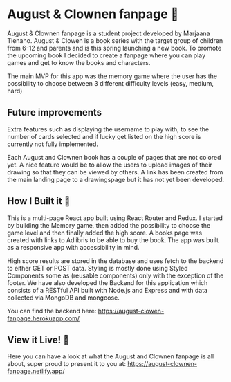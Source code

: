 # August & Clownen fanpage 🎪
August & Clownen fanpage is a student project developed by Marjaana Tienaho. August & Clowen is a book series with the target group of children from 6-12 and parents and is this spring launching a new book. To promote the upcoming book I decided to create a fanpage where you can play games and get to know the books and characters.

The main MVP for this app was the memory game where the user has the possibility to choose between 3 different difficulty levels (easy, medium, hard)

## Future improvements
Extra features such as displaying the username to play with, to see the number of cards selected and if lucky get listed on the high score is currently not fully implemented.

Each August and Clownen book has a couple of pages that are not colored yet. A nice feature would be to allow the users to upload images of their drawing so that they can be viewed by others. A link has been created from the main landing page to a drawingspage but it has not yet been developed. 

## How I Built it 🎪
This is a multi-page React app built using React Router and Redux. I started by building the Memory game, then added the possibility to choose the game level and then finally added the high score. A books page was created with links to Adlibris to be able to buy the book. The app was built as a responsive app with accessibility in mind.

High score results are stored in the database and uses fetch to the backend to either GET or POST data.
Styling is mostly done using Styled Components some as (reusable components) only with the exception of the footer.
We have also developed the Backend for this application which consists of a RESTful API built with Node.js and Express and with data collected via MongoDB and mongoose.

You can find the backend here: https://august-clowen-fanpage.herokuapp.com/

## View it Live! 🎪
Here you can have a look at what the August and Clownen fanpage is all about, super proud to present it to you at: https://august-clownen-fanpage.netlify.app/


